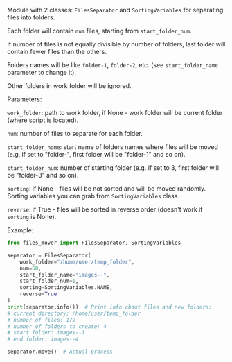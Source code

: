Module with 2 classes: `FilesSeparator` and `SortingVariables` for separating files into folders.

Each folder will contain `num` files, starting from `start_folder_num`.

If number of files is not equally divisible by number of folders, last folder will contain fewer files than the others.

Folders names will be like `folder-1`, `folder-2`, etc. (see `start_folder_name` parameter to change it).

Other folders in work folder will be ignored.



Parameters:

`work_folder`: path to work folder, if None - work folder will be current folder (where script is located).

`num`: number of files to separate for each folder.

`start_folder_name`: start name of folders names where files will be moved (e.g. if set to "folder-", first folder will be "folder-1" and so on).

`start_folder_num`: number of starting folder (e.g. if set to 3, first folder will be "folder-3" and so on).

`sorting`: if None - files will be not sorted and will be moved randomly. Sorting variables you can grab from `SortingVariables` class.

`reverse`: if True - files will be sorted in reverse order (doesn't work if `sorting` is None).

Example:
```python
from files_mover import FilesSeparator, SortingVariables

separator = FilesSeparator(
    work_folder="/home/user/temp_folder",
    num=50,
    start_folder_name="images--",
    start_folder_num=1,
    sorting=SortingVariables.NAME,
    reverse=True
)
print(separator.info())  # Print info about files and new folders:
# current directory: /home/user/temp_folder
# number of files: 179
# number of folders to create: 4
# start folder: images--1
# end folder: images--4

separator.move()  # Actual process
```
